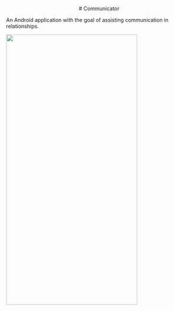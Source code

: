 <p align="center"># Communicator

An Android application with the goal of assisting communication in relationships.


<img width="355" height="733" src="https://i.imgur.com/cdtlxb2.png">
